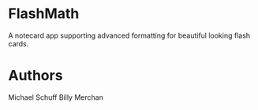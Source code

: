 # FlashMath

A notecard app supporting advanced formatting for beautiful looking flash cards.

# Authors

Michael Schuff
Billy Merchan
